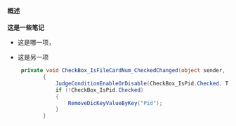 #### 概述

**这是一些笔记**

- 这是哪一项，

- 这是另一项

  ```c#
   private void CheckBox_IsFileCardNum_CheckedChanged(object sender, EventArgs e)
          {
              JudgeConditionEnableOrDisable(CheckBox_IsPid.Checked, TextBox_Pid);
              if (!CheckBox_IsPid.Checked)
              {
                  RemoveDicKeyValueByKey("Pid");
              }
          }
  ```

  

  